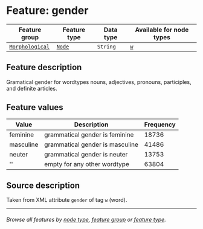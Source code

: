 # Feature: gender

Feature group |Feature type | Data type | Available for node types
---  | --- | --- | ---
[`Morphological`](featuresbygroup.md#morphological-features) | [`Node`](featuresbyfeaturetype.md#node-features) | `String`  | [`w`](featuresbynodetype.md#word-nodes)

## Feature description
Gramatical gender for wordtypes nouns, adjectives, pronouns, participles, and definite articles.

## Feature values

Value | Description | Frequency
--- | --- | --- 
feminine | grammatical gender is feminine | 18736
masculine | grammatical gender is masculine | 41486
neuter | grammatical gender is neuter | 13753
 '' | empty for any other wordtype | 63804

## Source description

Taken from XML attribute `gender` of tag `w` (word).

---
###### *Browse all features by [node type](featuresbynodetype.md#readme), [feature group](featuresbygroup.md#readme) or [feature type](featuresbyfeaturetype.md#readme).*
